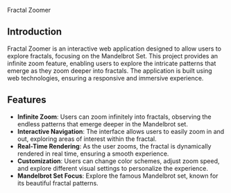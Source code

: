 Fractal Zoomer

## Introduction

Fractal Zoomer is an interactive web application designed to allow users to explore fractals, focusing on the Mandelbrot Set. This project provides an infinite zoom feature, enabling users to explore the intricate patterns that emerge as they zoom deeper into fractals. The application is built using web technologies, ensuring a responsive and immersive experience.

## Features

- **Infinite Zoom**: Users can zoom infinitely into fractals, observing the endless patterns that emerge deeper in the Mandelbrot set.
- **Interactive Navigation**: The interface allows users to easily zoom in and out, exploring areas of interest within the fractal.
- **Real-Time Rendering**: As the user zooms, the fractal is dynamically rendered in real time, ensuring a smooth experience.
- **Customization**: Users can change color schemes, adjust zoom speed, and explore different visual settings to personalize the experience.
- **Mandelbrot Set Focus**: Explore the famous Mandelbrot set, known for its beautiful fractal patterns.

